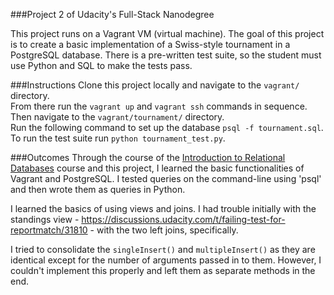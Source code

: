 ###Project 2 of Udacity's Full-Stack Nanodegree

This project runs on a Vagrant VM (virtual machine). The goal of this project is to create a basic implementation of a Swiss-style tournament in a PostgreSQL database. There is a pre-written test suite, so the student must use Python and SQL to make the tests pass.

###Instructions
Clone this project locally and navigate to the `vagrant/` directory.  
From there run the `vagrant up` and `vagrant ssh` commands in sequence.  
Then navigate to the `vagrant/tournament/` directory.  
Run the following command to set up the database `psql -f tournament.sql`.  
To run the test suite run `python tournament_test.py`.  

###Outcomes
Through the course of the [Introduction to Relational Databases](https://www.udacity.com/course/intro-to-relational-databases--ud197) course and this project, I learned the basic functionalities of Vagrant and PostgreSQL. I tested queries on the command-line using 'psql' and then wrote them as queries in Python. 

I learned the basics of using views and joins. I had trouble initially with the standings view - https://discussions.udacity.com/t/failing-test-for-reportmatch/31810 - with the two left joins, specifically.

I tried to consolidate the `singleInsert()` and `multipleInsert()` as they are identical except for the number of arguments passed in to them. However, I couldn't implement this properly and left them as separate methods in the end.

